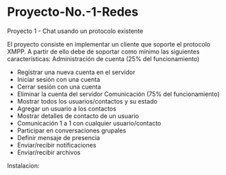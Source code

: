 # Proyecto-No.-1-Redes
Proyecto 1 - Chat usando un protocolo existente

El proyecto consiste en implementar un cliente que soporte el protocolo XMPP. A partir de ello
debe de soportar como mínimo las siguientes características:
Administración de cuenta (25% del funcionamiento)
- Registrar una nueva cuenta en el servidor
- Iniciar sesión con una cuenta
- Cerrar sesión con una cuenta
- Eliminar la cuenta del servidor
Comunicación (75% del funcionamiento)
- Mostrar todos los usuarios/contactos y su estado
- Agregar un usuario a los contactos
- Mostrar detalles de contacto de un usuario
- Comunicación 1 a 1 con cualquier usuario/contacto
- Participar en conversaciones grupales
- Definir mensaje de presencia
- Enviar/recibir notificaciones
- Enviar/recibir archivos

Instalacion:
